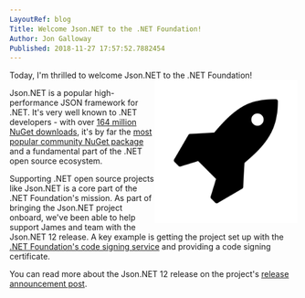 ```yaml
---
LayoutRef: blog
Title: Welcome Json.NET to the .NET Foundation!
Author: Jon Galloway
Published: 2018-11-27 17:57:52.7882454
---
```

<p>Today, I'm thrilled to welcome Json.NET to the .NET Foundation!<img alt="Json.NET Logo" src="assets/posts/json_net.png" style="width: 250px; height: 250px; float: right;" /></p>

<p>Json.NET is a popular high-performance JSON framework for .NET. It's very well known to .NET developers - with over <a href="https://www.nuget.org/packages/Newtonsoft.Json/">164 million NuGet downloads</a>, it's by far the <a href="https://www.nuget.org/stats">most popular community NuGet package</a> and a fundamental part of the .NET open source ecosystem.</p>

<p>Supporting .NET open source projects like Json.NET is a core part of the .NET Foundation's mission. As part of bringing the Json.NET project onboard, we've been able to help support James and team with the Json.NET 12&nbsp;release. A key example is getting the project set up with the<a href="blog/2018/07/03/new-community-director-claire-novotny"> .NET Foundation's code signing service</a> and providing a code signing certificate.</p>

<p>You can read more about the Json.NET 12 release on the project's <a href="http://james.newtonking.com/archive/2018/11/27/json-net-12-0-release-1-net-foundation-nuget-and-authenticode-signing-sourcelink-and-more">release announcement post</a>.</p>
